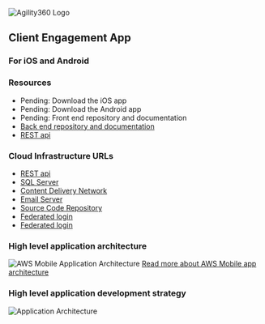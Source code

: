 ![Agility360 Logo](https://raw.githubusercontent.com/Agility360/CEA/master/assets/logo/logo7868398_sm.png "Agility360 Logo")
## Client Engagement App
### For iOS and Android

### Resources
 - Pending: Download the iOS app
 - Pending: Download the Android app
 - Pending: Front end repository and documentation
 - [Back end repository and documentation](https://github.com/Agility360/CEA/tree/master/backend)
 - [REST api](https://hqctqkd7xc.execute-api.us-east-1.amazonaws.com/beta)

### Cloud Infrastructure URLs
- [REST api](api.agility360app.net/beta)
- [SQL Server](sql.agility360app.net)
- [Content Delivery Network](cdn.agility360app.net)
- [Email Server](mail.agility360app.net)
- [Source Code Repository](project.agility360app.net)
- [Federated login](oauth-deauthorized.agility360app.net)
- [Federated login](oauth-logged-in.agility360app.net)


### High level application architecture
 ![AWS Mobile Application Architecture](https://raw.githubusercontent.com/Agility360/CEA/master/enterprise-mobile-hub_serverless-compute-app.png "AWS Mobile app architecture")
 [Read more about AWS Mobile app architecture](https://aws.amazon.com/mobile/)

### High level application development strategy
 ![Application Architecture](https://raw.githubusercontent.com/Agility360/CEA/master/application-architecture2.png "Application Architecture")
